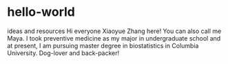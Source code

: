 # hello-world
ideas and resources
Hi everyone
Xiaoyue Zhang here! You can also call me Maya.
I took preventive medicine as my major in undergraduate school and at present, I am pursuing master degree in biostatistics in Columbia University. 
Dog-lover and back-packer!

